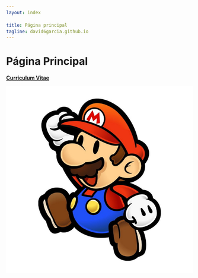 ```yaml
---
layout: index

title: Página principal
tagline: david6garcia.github.io
---
```

# **Página Principal**

**[Curriculum Vitae](curriculum)**

![David6garcia](images/mario.jpg)
